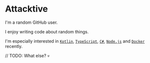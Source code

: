 # Attacktive

I'm a random GitHub user.

I enjoy writing code about random things.

I'm especially interested in [`Kotlin`](https://github.com/JetBrains/kotlin), [`TypeScript`](https://github.com/microsoft/TypeScript), [`C#`](https://docs.microsoft.com/en-us/dotnet/csharp/), [`Node.js`](https://github.com/nodejs/node) and [`Docker`](https://www.docker.com/) recently.

// TODO: What else? 💀
